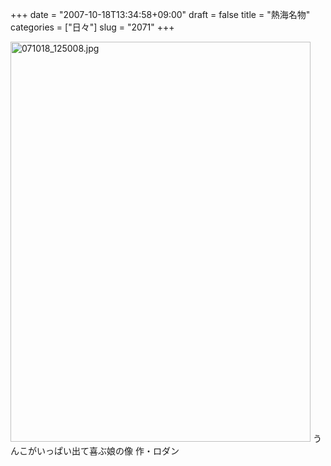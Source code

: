 +++
date = "2007-10-18T13:34:58+09:00"
draft = false
title = "熱海名物"
categories = ["日々"]
slug = "2071"
+++

<img alt="071018_125008.jpg" class="pict" height="640" src="http://ieiriblog.img.jugem.jp/20071018_373568.jpg" width="480" />
うんこがいっぱい出て喜ぶ娘の像 作・ロダン
